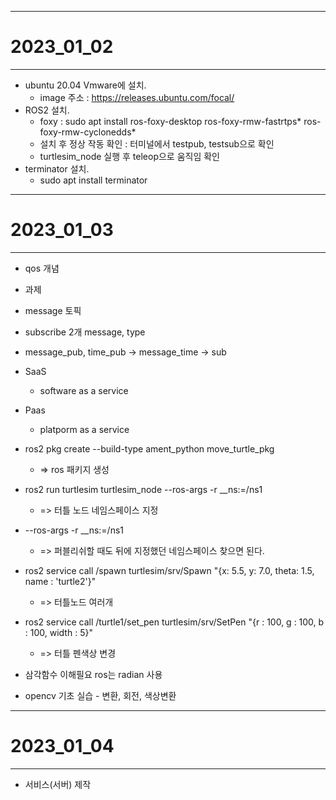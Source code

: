 - - -
# 2023_01_02
- - -
* ubuntu 20.04 Vmware에 설치.
  * image 주소 : https://releases.ubuntu.com/focal/
* ROS2 설치.
  * foxy : sudo apt install ros-foxy-desktop ros-foxy-rmw-fastrtps* ros-foxy-rmw-cyclonedds*
  * 설치 후 정상 작동 확인 : 터미널에서 testpub, testsub으로 확인
  * turtlesim_node 실행 후 teleop으로 움직임 확인
* terminator 설치.
  * sudo apt install terminator

- - -
# 2023_01_03
- - -
* qos 개념

* 과제
* message 토픽
* subscribe 2개 message, type
* message_pub, time_pub -> message_time -> sub

* SaaS
  * software as a service
* Paas
  * platporm as a service

* ros2 pkg create --build-type ament_python move_turtle_pkg
  * => ros 패키지 생성

* ros2 run turtlesim turtlesim_node --ros-args -r __ns:=/ns1
  * => 터틀 노드 네임스페이스 지정

* --ros-args -r __ns:=/ns1
  * => 퍼블리쉬할 때도 뒤에 지정했던 네임스페이스 찾으면 된다.

* ros2 service call /spawn turtlesim/srv/Spawn "{x: 5.5, y: 7.0, theta: 1.5, name : 'turtle2'}"
  * => 터틀노드 여러개

* ros2 service call /turtle1/set_pen turtlesim/srv/SetPen "{r : 100, g : 100, b : 100, width : 5}"
  * => 터틀 펜색상 변경

* 삼각함수 이해필요 ros는 radian 사용

* opencv 기초 실습 - 변환, 회전, 색상변환

---
# 2023_01_04
---
* 서비스(서버) 제작

